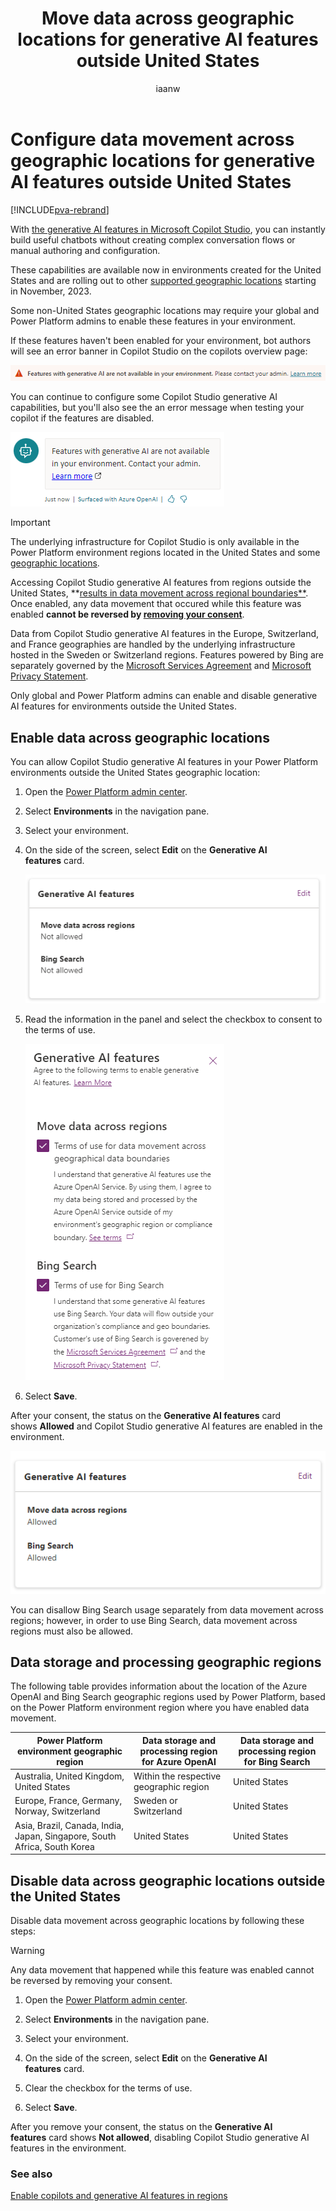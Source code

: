 ﻿---
title: Move data across geographic locations for generative AI features outside United States
description: Enable data movement outside the United States for generative AI features, such as boost conversations, generative answers, and plugins.
keywords: "PVA"
ms.date: 11/14/2023
ms.service: power-virtual-agents
ms.topic: article
author: iaanw
ms.author: iawilt
manager: leeclontz
ms.reviewer: digantak
ms.custom: plugin
ms.collection: virtual-agent
---

# Configure data movement across geographic locations for generative AI features outside United States

[!INCLUDE[pva-rebrand](includes/pva-rebrand.md)]

With [the generative AI features in Microsoft Copilot Studio](nlu-gpt-overview.md), you can instantly build useful chatbots without creating complex conversation flows or manual authoring and configuration. 

These capabilities are available now in environments created for the United States and are rolling out to other [supported geographic locations](data-location.md?tabs=web#data-locations) starting in November, 2023.

Some non-United States geographic locations may require your global and Power Platform admins to enable these features in your environment. 

If these features haven't been enabled for your environment, bot authors will see an error banner in Copilot Studio on the copilots overview page:
  
![Error message that says features with generative AI are not avilable in your environment.](media/manage-data-movement/portal-error-environment.png)

You can continue to configure some Copilot Studio generative AI capabilities, but you'll also see the an error message when testing your copilot if the features are disabled.  
  
![Screenshot of the test bot saying that features with generative AI are not availble in your environment.](media/manage-data-movement/test-chat-environment-error.png)

>[!IMPORTANT]
>  
>
> The underlying infrastructure for Copilot Studio is only available in the Power Platform environment regions located in the United States and some [geographic locations](data-location.md?tabs=web#data-locations).  
>  
> Accessing Copilot Studio generative AI features from regions outside the United States, **[results in data movement across regional boundaries**](#data-storage-and-processing-geographic-regions). 
> Once enabled, any data movement that occured while this feature was enabled **cannot be reversed by [removing your consent](#disable-data-across-geographic-locations-outside-the-united-states)**. 
>  
> Data from Copilot Studio generative AI features in the Europe, Switzerland, and France geographies are handled by the underlying infrastructure hosted in the Sweden or Switzerland regions. 
> Features powered by Bing are separately governed by the [Microsoft Services Agreement](https://go.microsoft.com/fwlink/?linkid=2178408) and [Microsoft Privacy Statement](https://go.microsoft.com/fwlink/?LinkId=521839).
>  
> Only global and Power Platform admins can enable and disable generative AI features for environments outside the United States.



## Enable data across geographic locations

You can allow Copilot Studio generative AI features in your Power Platform environments outside the United States geographic location:

1.  Open the [Power Platform admin center](https://admin.powerplatform.microsoft.com/).

2.  Select **Environments** in the navigation pane.

3.  Select your environment.

4.  On the side of the screen, select **Edit** on the **Generative AI features** card.  
    
    ![Screenshot of generative AI features disabled data movement settings.](media/manage-data-movement/disabled-data-movement.png)

5.  Read the information in the panel and select the checkbox to consent to the terms of use.  
    
    ![Terms of use for generative AI features when moving data across regions and using Bing Search features.](media/manage-data-movement/data-movement-tou.png)

6.  Select **Save**.

After your consent, the status on the **Generative AI features** card shows **Allowed** and Copilot Studio generative AI features are enabled in the environment. 

![Screenshot of generative AI features enabled for data movement.](media/manage-data-movement/enabled-data-movement.png)

You can disallow Bing Search usage separately from data movement across regions; however, in order to use Bing Search, data movement across regions must also be allowed.

## Data storage and processing geographic regions

The following table provides information about the location of the Azure OpenAI and Bing Search geographic regions used by Power Platform, based on the Power Platform environment region where you have enabled data movement.

| **Power Platform environment geographic region**                         | **Data storage and processing region for Azure OpenAI** | **Data storage and processing region for Bing Search** |
|--------------------------------------------------------------------------|---------------------------------------------------------|--------------------------------------------------------|
| Australia, United Kingdom, United States                                 | Within the respective geographic region                 | United States                                          |
| Europe, France, Germany, Norway, Switzerland                             | Sweden or Switzerland                                   | United States                                          |
| Asia, Brazil, Canada, India, Japan, Singapore, South Africa, South Korea | United States                                           | United States                                          |

## Disable data across geographic locations outside the United States

Disable data movement across geographic locations by following these steps:

>[!WARNING] 
>  
> Any data movement that happened while this feature was enabled cannot be reversed by removing your consent.

1.  Open the [Power Platform admin center](https://admin.powerplatform.microsoft.com/).

2.  Select **Environments** in the navigation pane.

3.  Select your environment.

4.  On the side of the screen, select **Edit** on the **Generative AI features** card.

5.  Clear the checkbox for the terms of use.

6.  Select **Save**.

After you remove your consent, the status on the **Generative AI features** card shows **Not allowed**, disabling Copilot Studio generative AI features in the environment.

### See also
[Enable copilots and generative AI features in regions](/power-platform/admin/geographical-availability-copilot)
